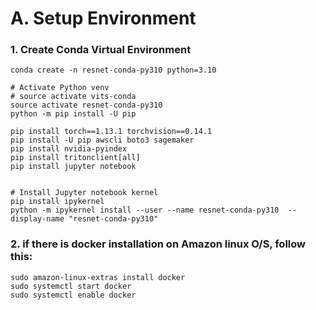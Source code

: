 
# A. Setup Environment
### 1. Create Conda Virtual Environment
```
conda create -n resnet-conda-py310 python=3.10

# Activate Python venv 
# source activate vits-conda
source activate resnet-conda-py310
python -m pip install -U pip

pip install torch==1.13.1 torchvision==0.14.1
pip install -U pip awscli boto3 sagemaker
pip install nvidia-pyindex 
pip install tritonclient[all]
pip install jupyter notebook 


# Install Jupyter notebook kernel
pip install ipykernel 
python -m ipykernel install --user --name resnet-conda-py310  --display-name "resnet-conda-py310"
```

### 2. if there is docker installation on Amazon linux O/S, follow this:
```
sudo amazon-linux-extras install docker
sudo systemctl start docker
sudo systemctl enable docker
```

```
```
